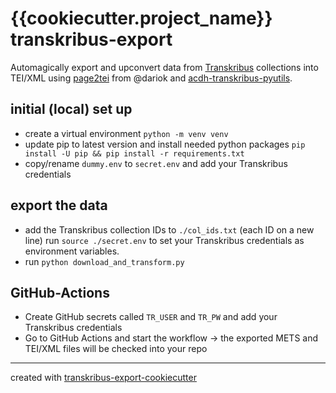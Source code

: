 # {{cookiecutter.project_name}}  transkribus-export

Automagically export and upconvert data from [Transkribus](https://readcoop.eu/) collections into TEI/XML using [page2tei](https://github.com/dariok/page2tei) from @dariok and [acdh-transkribus-pyutils](https://github.com/acdh-oeaw/acdh-transkribus-utils).

## initial (local) set up

* create a virtual environment `python -m venv venv`
* update pip to latest version and install needed python packages `pip install -U pip && pip install -r requirements.txt`
* copy/rename `dummy.env` to `secret.env` and add your Transkribus credentials

## export the data

* add the Transkribus collection IDs to `./col_ids.txt` (each ID on a new line)
run `source ./secret.env` to set your Transkribus credentials as environment variables.
* run `python download_and_transform.py`

## GitHub-Actions

* Create GitHub secrets called `TR_USER` and `TR_PW` and add your Transkribus credentials
* Go to GitHub Actions and start the workflow -> the exported METS and TEI/XML files will be checked into your repo

-----
created with [transkribus-export-cookiecutter](https://github.com/acdh-oeaw/transkribus-export-cookiecutter)
